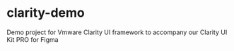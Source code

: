 # clarity-demo

Demo project for Vmware Clarity UI framework to accompany our Clarity UI Kit PRO for Figma